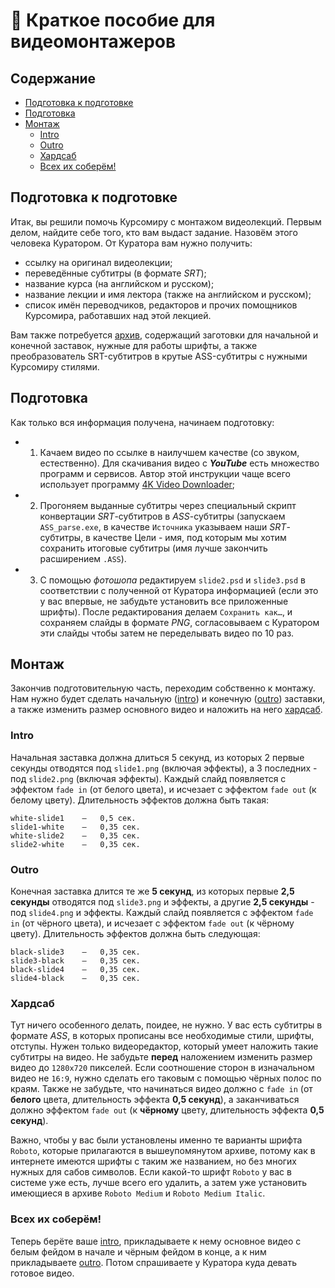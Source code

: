 # 🚧 Краткое пособие для видеомонтажеров

## Содержание
* [Подготовка к подготовке](#Подготовка-к-подготовке)
* [Подготовка](#Подготовка)
* [Монтаж](#Монтаж)
    * [Intro](#intro)
    * [Outro](#outro)
    * [Хардсаб](#Хардсаб)
    * [Всех их соберём!](#Всех-их-соберём)

## Подготовка к подготовке
Итак, вы решили помочь Курсомиру с монтажом видеолекций. Первым делом, найдите себе того, кто вам выдаст задание. Назовём этого человека Куратором. От Куратора вам нужно получить:
* ссылку на оригинал видеолекции;
* переведённые субтитры (в формате _SRT_);
* название курса (на английском и русском);
* название лекции и имя лектора (также на английском и русском);
* список имён переводчиков, редакторов и прочих помощников Курсомира, работавших над этой лекцией.

Вам также потребуется [архив](https://cloud.kursomir.ru/index.php/s/fkAIlHdlwJLOcz7), содержащий заготовки для начальной и конечной заставок, нужные для работы шрифты, а также преобразователь SRT-субтитров в крутые ASS-субтитры с нужными Курсомиру стилями.

## Подготовка
Как только вся информация получена, начинаем подготовку:
* 1. Качаем видео по ссылке в наилучшем качестве (со звуком, естественно). Для скачивания видео с **_YouTube_** есть множество программ и сервисов. Автор этой инструкции чаще всего использует программу [4K Video Downloader](https://www.4kdownload.com/download);
* 2. Прогоняем выданные субтитры через специальный скрипт конвертации _SRT_-субтитров в _ASS_-субтитры (запускаем `ASS_parse.exe`, в качестве `Источника` указываем наши _SRT_-субтитры, в качестве Цели - имя, под которым мы хотим сохранить итоговые субтитры (имя лучше закончить расширением `.ASS`).
* 3. С помощью _фотошопа_ редактируем `slide2.psd` и `slide3.psd` в соответствии с полученной от Куратора информацией (если это у вас впервые, не забудьте установить все приложенные шрифты). После редактирования делаем `Сохранить как…`, и сохраняем слайды в формате _PNG_, согласовываем с Куратором эти слайды чтобы затем не переделывать видео по 10 раз.

## Монтаж
Закончив подготовительную часть, переходим собственно к монтажу. Нам нужно будет сделать начальную ([intro](#intro)) и конечную ([outro](#outro)) заставки, а также изменить размер основного видео и наложить на него [хардсаб](#хардсаб).

### Intro
Начальная заставка должна длиться 5 секунд, из которых 2 первые секунды отводятся под `slide1.png` (включая эффекты), а 3 последних - под `slide2.png` (включая эффекты). Каждый слайд появляется с эффектом `fade in` (от белого цвета), и исчезает с эффектом `fade out` (к белому цвету). Длительность эффектов должна быть такая:

```
white-slide1	—	0,5 сек.
slide1-white	—	0,35 сек.
white-slide2	—	0,35 сек.
slide2-white	—	0,35 сек.
```

### Outro
Конечная заставка длится те же **5 секунд**, из которых первые **2,5 секунды** отводятся под `slide3.png` и эффекты, а другие **2,5 секунды** - под `slide4.png` и эффекты. Каждый слайд появляется с эффектом `fade in` (от чёрного цвета), и исчезает с эффектом `fade out` (к чёрному цвету). Длительность эффектов должна быть следующая:

```
black-slide3	—	0,35 сек.
slide3-black	—	0,35 сек.
black-slide4	—	0,35 сек.
slide4-black	—	0,35 сек.
```

### Хардсаб
Тут ничего особенного делать, поидее, не нужно. У вас есть субтитры в формате _ASS_, в которых прописаны все необходимые стили, шрифты, отступы. Нужен только видеоредактор, который умеет наложить такие субтитры на видео. Не забудьте **перед** наложением изменить размер видео до `1280x720` пикселей. Если соотношение сторон в изначальном видео не `16:9`, нужно сделать его таковым с помощью чёрных полос по краям. Также не забудьте, что начинаться видео должно с `fade in` (от **белого** цвета, длительность эффекта **0,5 секунд**), а заканчиваться должно эффектом `fade out` (к **чёрному** цвету, длительность эффекта **0,5 секунд**).

Важно, чтобы у вас были установлены именно те варианты шрифта `Roboto`, которые прилагаются в вышеупомянутом архиве, потому как в интернете имеются шрифты с таким же названием, но без многих нужных для сабов символов. Если какой-то шрифт `Roboto` у вас в системе уже есть, лучше всего его удалить, а затем уже установить имеющиеся в архиве `Roboto Medium` и `Roboto Medium Italic`.

### Всех их соберём!
Теперь берёте ваше [intro](#intro), прикладываете к нему основное видео с белым фейдом в начале и чёрным фейдом в конце, а к ним прикладываете [outro](#outro). Потом спрашиваете у Куратора куда девать готовое видео.
